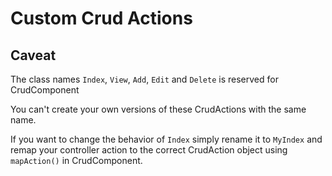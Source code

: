 # Custom Crud Actions

## Caveat

The class names `Index`, `View`, `Add`, `Edit` and `Delete` is reserved for CrudComponent

You can't create your own versions of these CrudActions with the same name.

If you want to change the behavior of `Index` simply rename it to `MyIndex` and remap your controller action to the correct CrudAction object using `mapAction()` in CrudComponent.
